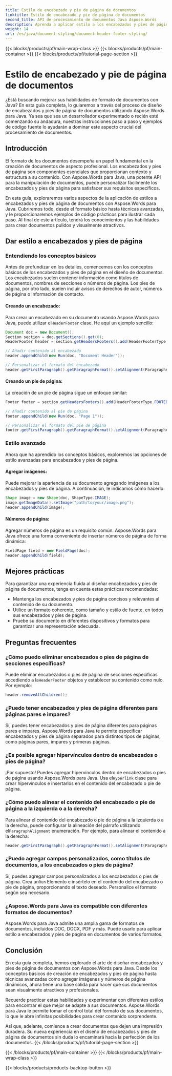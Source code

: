 ```yaml
---
title: Estilo de encabezado y pie de página de documentos
linktitle: Estilo de encabezado y pie de página de documentos
second_title: API de procesamiento de documentos Java Aspose.Words
description: Aprenda a aplicar estilo a los encabezados y pies de página de documentos con Aspose.Words para Java en esta guía detallada. Incluye instrucciones paso a paso y código fuente.
weight: 14
url: /es/java/document-styling/document-header-footer-styling/
---
```


{{< blocks/products/pf/main-wrap-class >}}
{{< blocks/products/pf/main-container >}}
{{< blocks/products/pf/tutorial-page-section >}}

# Estilo de encabezado y pie de página de documentos

¿Está buscando mejorar sus habilidades de formato de documentos con Java? En esta guía completa, lo guiaremos a través del proceso de diseño de encabezados y pies de página de documentos utilizando Aspose.Words para Java. Ya sea que sea un desarrollador experimentado o recién esté comenzando su andadura, nuestras instrucciones paso a paso y ejemplos de código fuente lo ayudarán a dominar este aspecto crucial del procesamiento de documentos.


## Introducción

El formato de los documentos desempeña un papel fundamental en la creación de documentos de aspecto profesional. Los encabezados y pies de página son componentes esenciales que proporcionan contexto y estructura a su contenido. Con Aspose.Words para Java, una potente API para la manipulación de documentos, puede personalizar fácilmente los encabezados y pies de página para satisfacer sus requisitos específicos.

En esta guía, exploraremos varios aspectos de la aplicación de estilos a encabezados y pies de página de documentos con Aspose.Words para Java. Cubriremos todo, desde el formato básico hasta técnicas avanzadas, y le proporcionaremos ejemplos de código prácticos para ilustrar cada paso. Al final de este artículo, tendrá los conocimientos y las habilidades para crear documentos pulidos y visualmente atractivos.

## Dar estilo a encabezados y pies de página

### Entendiendo los conceptos básicos

Antes de profundizar en los detalles, comencemos con los conceptos básicos de los encabezados y pies de página en el diseño de documentos. Los encabezados suelen contener información como títulos de documentos, nombres de secciones o números de página. Los pies de página, por otro lado, suelen incluir avisos de derechos de autor, números de página o información de contacto.

#### Creando un encabezado:

 Para crear un encabezado en su documento usando Aspose.Words para Java, puede utilizar el`HeaderFooter` clase. He aquí un ejemplo sencillo:

```java
Document doc = new Document();
Section section = doc.getSections().get(0);
HeaderFooter header = section.getHeadersFooters().add(HeaderFooterType.HEADER_PRIMARY);

// Añadir contenido al encabezado
header.appendChild(new Run(doc, "Document Header"));

// Personalizar el formato del encabezado
header.getFirstParagraph().getParagraphFormat().setAlignment(ParagraphAlignment.CENTER);
```

#### Creando un pie de página:

La creación de un pie de página sigue un enfoque similar:

```java
Footer footer = section.getHeadersFooters().add(HeaderFooterType.FOOTER_PRIMARY);

// Añadir contenido al pie de página
footer.appendChild(new Run(doc, "Page 1"));

// Personalizar el formato del pie de página
footer.getFirstParagraph().getParagraphFormat().setAlignment(ParagraphAlignment.CENTER);
```

### Estilo avanzado

Ahora que ha aprendido los conceptos básicos, exploremos las opciones de estilo avanzadas para encabezados y pies de página.

#### Agregar imágenes:

Puede mejorar la apariencia de su documento agregando imágenes a los encabezados y pies de página. A continuación, le indicamos cómo hacerlo:

```java
Shape image = new Shape(doc, ShapeType.IMAGE);
image.getImageData().setImage("path/to/your/image.png");
header.appendChild(image);
```

#### Números de página:

Agregar números de página es un requisito común. Aspose.Words para Java ofrece una forma conveniente de insertar números de página de forma dinámica:

```java
FieldPage field = new FieldPage(doc);
header.appendChild(field);
```

## Mejores prácticas

Para garantizar una experiencia fluida al diseñar encabezados y pies de página de documentos, tenga en cuenta estas prácticas recomendadas:

- Mantenga los encabezados y pies de página concisos y relevantes al contenido de su documento.
- Utilice un formato coherente, como tamaño y estilo de fuente, en todos sus encabezados y pies de página.
- Pruebe su documento en diferentes dispositivos y formatos para garantizar una representación adecuada.

## Preguntas frecuentes

### ¿Cómo puedo eliminar encabezados o pies de página de secciones específicas?

 Puede eliminar encabezados o pies de página de secciones específicas accediendo a la`HeaderFooter` objetos y establecer su contenido como nulo. Por ejemplo:

```java
header.removeAllChildren();
```

### ¿Puedo tener encabezados y pies de página diferentes para páginas pares e impares?

Sí, puedes tener encabezados y pies de página diferentes para páginas pares e impares. Aspose.Words para Java te permite especificar encabezados y pies de página separados para distintos tipos de páginas, como páginas pares, impares y primeras páginas.

### ¿Es posible agregar hipervínculos dentro de encabezados o pies de página?

 ¡Por supuesto! Puedes agregar hipervínculos dentro de encabezados o pies de página usando Aspose.Words para Java. Usa el`Hyperlink` clase para crear hipervínculos e insertarlos en el contenido del encabezado o pie de página.

### ¿Cómo puedo alinear el contenido del encabezado o pie de página a la izquierda o a la derecha?

 Para alinear el contenido del encabezado o pie de página a la izquierda o a la derecha, puede configurar la alineación del párrafo utilizando el`ParagraphAlignment` enumeración. Por ejemplo, para alinear el contenido a la derecha:

```java
header.getFirstParagraph().getParagraphFormat().setAlignment(ParagraphAlignment.RIGHT);
```

### ¿Puedo agregar campos personalizados, como títulos de documentos, a los encabezados o pies de página?

 Sí, puedes agregar campos personalizados a los encabezados o pies de página. Crea un`Run` Elemento e insértelo en el contenido del encabezado o pie de página, proporcionando el texto deseado. Personalice el formato según sea necesario.

### ¿Aspose.Words para Java es compatible con diferentes formatos de documentos?

Aspose.Words para Java admite una amplia gama de formatos de documentos, incluidos DOC, DOCX, PDF y más. Puede usarlo para aplicar estilo a encabezados y pies de página en documentos de varios formatos.

## Conclusión

En esta guía completa, hemos explorado el arte de diseñar encabezados y pies de página de documentos con Aspose.Words para Java. Desde los conceptos básicos de creación de encabezados y pies de página hasta técnicas avanzadas como agregar imágenes y números de página dinámicos, ahora tiene una base sólida para hacer que sus documentos sean visualmente atractivos y profesionales.

Recuerde practicar estas habilidades y experimentar con diferentes estilos para encontrar el que mejor se adapte a sus documentos. Aspose.Words para Java le permite tomar el control total del formato de sus documentos, lo que le abre infinitas posibilidades para crear contenido sorprendente.

Así que, adelante, comience a crear documentos que dejen una impresión duradera. Su nueva experiencia en el diseño de encabezados y pies de página de documentos sin duda lo encaminará hacia la perfección de los documentos.
{{< /blocks/products/pf/tutorial-page-section >}}

{{< /blocks/products/pf/main-container >}}
{{< /blocks/products/pf/main-wrap-class >}}

{{< blocks/products/products-backtop-button >}}
